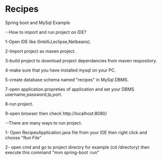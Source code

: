 # Recipes
Spring boot and MySql Example

--How to import and run project on IDE?

1-Open IDE like (IntelliJ,eclipse,Netbeans).

2-Import project as maven project.

3-build project to download project dependancies from maven respository.

4-make sure that you have installed mysql on your PC.

5-create database schema named "recipes" in MySql DBMS.

7-open application.propreties of application and set your DBMS username,password,Ip,port.

8-run project.

9-open browser then check http://localhost:8080/

--There are many ways to run project.

1- Open RecipesApplication.java file from your IDE then right click and choose "Run File"

2- open cmd and go to project directry for example (cd /directory) then execute this command "mvn spring-boot :run"

